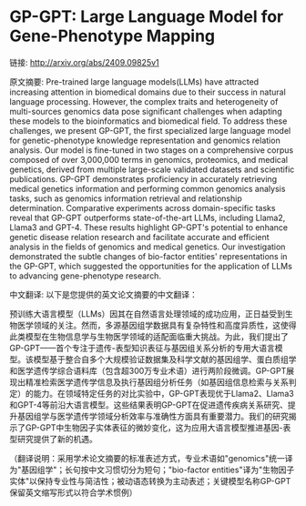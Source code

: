# GP-GPT: Large Language Model for Gene-Phenotype Mapping

链接: http://arxiv.org/abs/2409.09825v1

原文摘要:
Pre-trained large language models(LLMs) have attracted increasing attention
in biomedical domains due to their success in natural language processing.
However, the complex traits and heterogeneity of multi-sources genomics data
pose significant challenges when adapting these models to the bioinformatics
and biomedical field. To address these challenges, we present GP-GPT, the first
specialized large language model for genetic-phenotype knowledge representation
and genomics relation analysis. Our model is fine-tuned in two stages on a
comprehensive corpus composed of over 3,000,000 terms in genomics, proteomics,
and medical genetics, derived from multiple large-scale validated datasets and
scientific publications. GP-GPT demonstrates proficiency in accurately
retrieving medical genetics information and performing common genomics analysis
tasks, such as genomics information retrieval and relationship determination.
Comparative experiments across domain-specific tasks reveal that GP-GPT
outperforms state-of-the-art LLMs, including Llama2, Llama3 and GPT-4. These
results highlight GP-GPT's potential to enhance genetic disease relation
research and facilitate accurate and efficient analysis in the fields of
genomics and medical genetics. Our investigation demonstrated the subtle
changes of bio-factor entities' representations in the GP-GPT, which suggested
the opportunities for the application of LLMs to advancing gene-phenotype
research.

中文翻译:
以下是您提供的英文论文摘要的中文翻译：

预训练大语言模型（LLMs）因其在自然语言处理领域的成功应用，正日益受到生物医学领域的关注。然而，多源基因组学数据具有复杂特性和高度异质性，这使得此类模型在生物信息学与生物医学领域的适配面临重大挑战。为此，我们提出了GP-GPT——首个专注于遗传-表型知识表征与基因组关系分析的专用大语言模型。该模型基于整合自多个大规模验证数据集及科学文献的基因组学、蛋白质组学和医学遗传学综合语料库（包含超300万专业术语）进行两阶段微调。GP-GPT展现出精准检索医学遗传学信息及执行基因组分析任务（如基因组信息检索与关系判定）的能力。在领域特定任务的对比实验中，GP-GPT表现优于Llama2、Llama3和GPT-4等前沿大语言模型。这些结果表明GP-GPT在促进遗传疾病关系研究、提升基因组学与医学遗传学领域分析效率与准确性方面具有重要潜力。我们的研究揭示了GP-GPT中生物因子实体表征的微妙变化，这为应用大语言模型推进基因-表型研究提供了新的机遇。

（翻译说明：采用学术论文摘要的标准表述方式，专业术语如"genomics"统一译为"基因组学"；长句按中文习惯切分为短句；"bio-factor entities"译为"生物因子实体"以保持专业性与简洁性；被动语态转换为主动表述；关键模型名称GP-GPT保留英文缩写形式以符合学术惯例）
